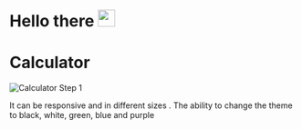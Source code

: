 <h1>
    Hello there
    <img src="https://media.tenor.com/3zYTjSu1N9AAAAAi/kenobi-pog.gif" width="30px" height="30px" />
</h1>

# Calculator


<img src="https://github.com/Hanieh-Sadeghi/Calculator-windows10-cs_internship-master/tree/master/Picture/Step%201" alt="Calculator Step 1" />



It can be responsive and in different sizes .
The ability to change the theme to black, white, green, blue and purple
